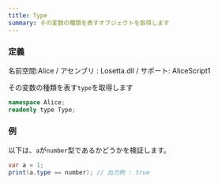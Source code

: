```yaml
---
title: Type
summary: その変数の種類を表すオブジェクトを取得します
---
```

### 定義
名前空間:Alice / アセンブリ : Losetta.dll / サポート: AliceScript1

その変数の種類を表す`type`を取得します

```cs title="AliceScript"
namespace Alice;
readonly type Type;
```

### 例
以下は、`a`が`number`型であるかどうかを検証します。

```cs title="AliceScript"
var a = 1;
print(a.type == number); // 出力例 : true
```
